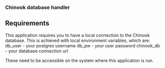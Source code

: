 ### Chinook database handler

## Requirements

This application requires you to have a local connection to the Chinook database.
This is achieved with local environment variables, which are:
db_user     - your postgres username
db_pw       - your user password
chinook_db  - your database connection url

These need to be accessible on the system where this application is run.